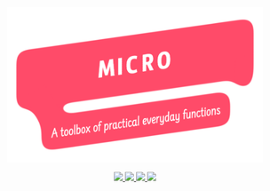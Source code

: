 <p align="center">
  <img src="./.oratory/logo.png" width="460px" />
</p>

<p align="center">
  <a href="https://travis-ci.org/iainreid820/micro">
    <img src="https://img.shields.io/travis/iainreid820/micro/master.svg?style=flat-square" />
  </a>
  <a href="https://codecov.io/gh/iainreid820/micro">
    <img src="https://img.shields.io/codecov/c/github/iainreid820/micro/master.svg?style=flat-square" />
  </a>
  <a href="https://lgtm.com/projects/g/iainreid820/micro">
    <img src="https://img.shields.io/lgtm/grade/javascript/github/iainreid820/micro.svg?style=flat-square">
  </a>

  <img src="https://img.shields.io/depfu/iainreid820/micro.svg?style=flat-square" />
</p>
